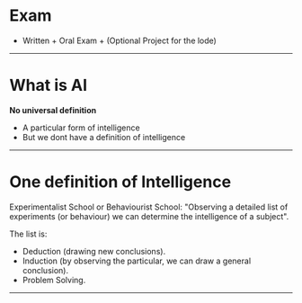 # Exam
- Written + Oral Exam + (Optional Project for the lode)

---
# What is AI
**No universal definition**
- A particular form of intelligence
- But we dont have a definition of intelligence

---
# One definition of Intelligence
Experimentalist School or Behaviourist School:
"Observing a detailed list of experiments (or behaviour) we can determine the intelligence of a subject".

The list is:
- Deduction (drawing new conclusions).
- Induction (by observing the particular, we can draw a general conclusion).
- Problem Solving.

---
